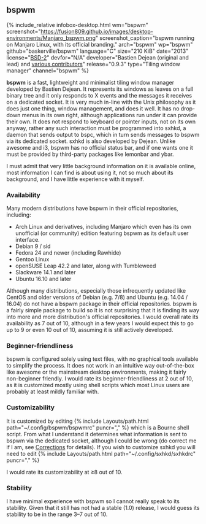 ## bspwm
{% include_relative infobox-desktop.html wm="bspwm" screenshot="https://fusion809.github.io/images/desktop-environments/Manjaro_bspwm.png" screenshot_caption="bspwm running on Manjaro Linux, with its official branding." arch="bspwm" wp="bspwm" github="baskerville/bspwm" language="C" size="210 KiB" date="2013" license="<a href='https://raw.githubusercontent.com/baskerville/bspwm/master/LICENSE' link='_blank'>BSD-2</a>" devfor="N/A" developer="Bastien Dejean (original and lead) and <a href='https://github.com/baskerville/bspwm/graphs/contributors' link='_blank'>various contributors</a>" release="0.9.3" type="Tiling window manager" channel="bspwm" %}

**bspwm** is a fast, lightweight and minimalist tiling window manager developed by Bastien Dejean. It represents its windows as leaves on a full binary tree and it only responds to X events and the messages it receives on a dedicated socket. It is very much in-line with the Unix philosophy as it does just one thing, window management, and does it well. It has no drop-down menus in its own right, although applications run under it can provide their own. It does not respond to keyboard or pointer inputs, not on its own anyway, rather any such interaction must be programmed into sxhkd, a daemon that sends output to bspc, which in turn sends messages to bspwm via its dedicated socket. sxhkd is also developed by Dejean. Unlike awesome and i3, bspwm has no official status bar, and if one wants one it must be provided by third-party packages like lemonbar and ybar. 

I must admit that very little background information on it is available online, most information I can find is about using it, not so much about its background, and I have little experience with it myself.

### Availability
Many modern distributions have bspwm in their official repositories, including:

* Arch Linux and derivatives, including Manjaro which even has its own unofficial (or community) edition featuring bspwm as its default user interface. 
* Debian 9 / sid
* Fedora 24 and newer (including Rawhide)
* Gentoo Linux
* openSUSE Leap 42.2 and later, along with Tumbleweed
* Slackware 14.1 and later
* Ubuntu 16.10 and later

Although many distributions, especially those infrequently updated like CentOS and older versions of Debian (e.g. 7/8) and Ubuntu (e.g. 14.04 / 16.04) do not have a bspwm package in their official repositories. bspwm is a fairly simple package to build so it is not surprising that it is finding its way into more and more distribution's official repositories. I would overall rate its availability as 7 out of 10, although in a few years I would expect this to go up to 9 or even 10 out of 10, assuming it is still actively developed. 

### Beginner-friendliness
bspwm is configured solely using text files, with no graphical tools available to simplify the process. It does not work in an intuitive way out-of-the-box like awesome or the mainstream desktop environments, making it fairly non-beginner friendly. I would rate its beginner-friendliness at 2 out of 10, as it is customized mostly using shell scripts which most Linux users are probably at least mildly familiar with. 

### Customizability
It is customized by editing {% include Layouts/path.html path="~/.config/bspwm/bspwmrc" puncr="," %} which is a Bourne shell script. From what I understand it determines what information is sent to bspwm via the dedicated socket, although I could be wrong (do correct me if I am, see [Corrections](/contributing/) for details). If you wish to customize sxhkd you will need to edit {% include Layouts/path.html path="~/.config/sxhkd/sxhkdrc" puncr="." %} 

I would rate its customizability at &ge;8 out of 10.

### Stability
I have minimal experience with bspwm so I cannot really speak to its stability. Given that it still has not had a stable (1.0) release, I would guess its stability to be in the range 3&ndash;7 out of 10. 
